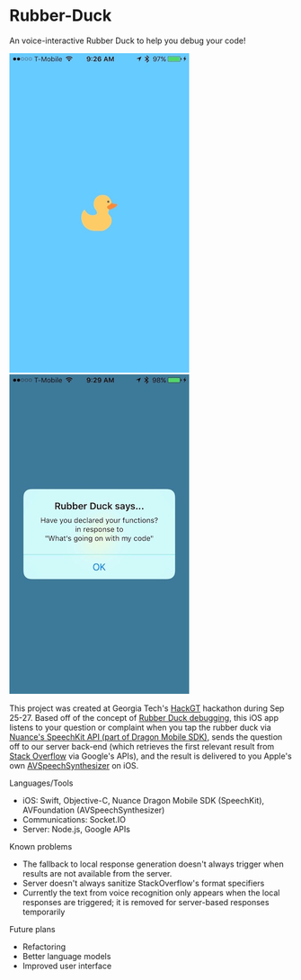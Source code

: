 # Rubber-Duck
An voice-interactive Rubber Duck to help you debug your code!

![User Interface](/Screen1.jpg?raw=true "User Interface") ![Response](/Screen2.jpg?raw=true "Response")

This project was created at Georgia Tech's [HackGT](http://www.hackgt.com/) hackathon during Sep 25-27. 
Based off of the concept of [Rubber Duck debugging](https://en.wikipedia.org/wiki/Rubber_duck_debugging),
this iOS app listens to your question or complaint when you tap the rubber duck via 
[Nuance's SpeechKit API (part of Dragon Mobile SDK)](http://developer.nuance.com/public/Help/DragonMobileSDKReference_iOS/SpeechKit_Guide/Introduction.html),
sends the question off to our server back-end
(which retrieves the first relevant result from [Stack Overflow](http://stackoverflow.com) via Google's APIs),
and the result is delivered to you Apple's own [AVSpeechSynthesizer](https://developer.apple.com/library/prerelease/ios/documentation/AVFoundation/Reference/AVSpeechSynthesizer_Ref/index.html)
on iOS.


Languages/Tools
- iOS: Swift, Objective-C, Nuance Dragon Mobile SDK (SpeechKit), AVFoundation (AVSpeechSynthesizer)
- Communications: Socket.IO
- Server: Node.js, Google APIs

Known problems
- The fallback to local response generation doesn't always trigger when results are not available from the server.
- Server doesn't always sanitize StackOverflow's format specifiers
- Currently the text from voice recognition only appears when the local responses are triggered; it is removed for server-based responses temporarily

Future plans
- Refactoring
- Better language models
- Improved user interface
